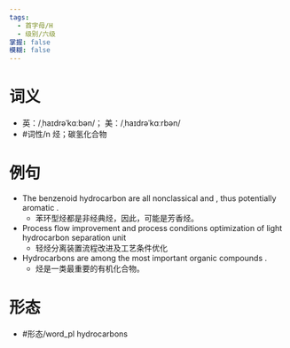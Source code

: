```yaml
---
tags:
  - 首字母/H
  - 级别/六级
掌握: false
模糊: false
---
```

# 词义
- 英：/ˌhaɪdrəˈkɑːbən/； 美：/ˌhaɪdrəˈkɑːrbən/
- #词性/n  烃；碳氢化合物
# 例句
- The benzenoid hydrocarbon are all nonclassical and , thus potentially aromatic .
	- 苯环型烃都是非经典烃，因此，可能是芳香烃。
- Process flow improvement and process conditions optimization of light hydrocarbon separation unit
	- 轻烃分离装置流程改进及工艺条件优化
- Hydrocarbons are among the most important organic compounds .
	- 烃是一类最重要的有机化合物。
# 形态
- #形态/word_pl hydrocarbons
